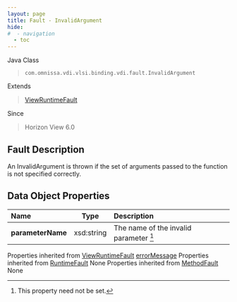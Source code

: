 ```yaml
---
layout: page
title: Fault - InvalidArgument
hide:
#  - navigation
  - toc
---
```






Java Class
> `com.omnissa.vdi.vlsi.binding.vdi.fault.InvalidArgument`

Extends
> [ViewRuntimeFault](vdi.fault.ViewRuntimeFault.md)

Since
> Horizon View 6.0


## Fault Description

An InvalidArgument is thrown if the set of arguments passed to the function is not specified correctly.

## Data Object Properties

 Name | Type | Description
:---|:---:|:---
**parameterName**|  xsd:string|  The name of the invalid parameter [^1]
Properties inherited from [ViewRuntimeFault](vdi.fault.ViewRuntimeFault.md)
[errorMessage](vdi.fault.ViewRuntimeFault.md#errorMessage)
Properties inherited from [RuntimeFault](vmodl.RuntimeFault.md)
None
Properties inherited from [MethodFault](vmodl.MethodFault.md)
None
 


 


[^1]: This property need not be set.